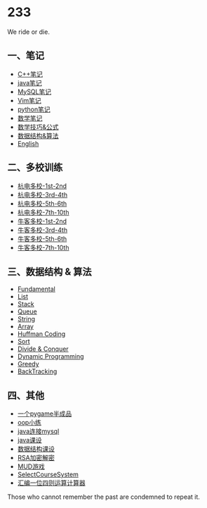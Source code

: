 233
======

We ride or die.

## 一、笔记
* [C++笔记](/笔记/C++笔记.md)
* [java笔记](/笔记/java笔记.md)
* [MySQL笔记](/笔记/MySQL笔记.md)
* [Vim笔记](/笔记/Vim笔记.md)
* [python笔记](/笔记/python笔记.md)
* [数学笔记](/笔记/数学笔记.md)
* [数学技巧&公式](/笔记/数学技巧&公式.md)
* [数据结构&算法](/笔记/数据结构&算法.md)
* [English](/笔记/English.md)

## 二、多校训练
* [杭电多校-1st-2nd](/多校训练/2018%20Multi-University%20Contest%201-2/Multi-University%201st-2nd.md)
* [杭电多校-3rd-4th](/多校训练/2018%20Multi-University%20Contest%203-4/Multi-University%203rd-4th.md)
* [杭电多校-5th-6th](/多校训练/2018%20Multi-University%20Contest%205-6/Multi-University%205th-6th.md)
* [杭电多校-7th-10th](/多校训练/2018%20Multi-University%20Contest%207-10/Multi-University%207th-10th.md)
* [牛客多校-1st-2nd](/多校训练/2018%20Nowcoder%20Contest%201-2/Nowcoder%201st-2nd.md)
* [牛客多校-3rd-4th](/多校训练/2018%20Nowcoder%20Contest%203-4/Nowcoder%203rd-4th.md)
* [牛客多校-5th-6th](/多校训练/2018%20Nowcoder%20Contest%205-6/Nowcoder%205th-6th.md)
* [牛客多校-7th-10th](/多校训练/2018%20Nowcoder%20Contest%207-10/Nowcoder%207th-10th.md)

## 三、数据结构 & 算法
* [Fundamental](/Fundamental)
* [List](/Data%20Structure/List.h)
* [Stack](/Data%20Structure/Stack.h)
* [Queue](/Data%20Structure/Queue.h)
* [String](/Data%20Structure/String.h)
* [Array](/Data%20Structure/Array.h)
* [Huffman Coding](/Data%20Structure/HuffmanCoding.cpp)
* [Sort](/Data%20Structure/Sort)
* [Divide & Conquer](/Algorithm/DivideAndConquer.cpp)
* [Dynamic Programming](/Algorithm/DynamicProgramming.cpp)
* [Greedy](/Algorithm/Greedy.cpp)
* [BackTracking](/Algorithm/BackTracking.cpp)

## 四、其他
* [一个pygame半成品](/其他/一个pygame半成品)
* [oop小练](/其他/oop小练.md)
* [java连接mysql](/其他/java连接mysql)
* [java课设](/其他/java课设)
* [数据结构课设](/其他/数据结构课设)
* [RSA加密解密](/其他/RSA加密解密)
* [MUD游戏](/其他/MUD游戏)
* [SelectCourseSystem](/其他/SelectCourseSystem)
* [汇编一位四则运算计算器](/其他/calculator.asm)

Those who cannot remember the past are condemned to repeat it.